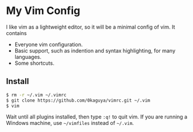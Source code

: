 # My Vim Config

I like vim as a lightweight editor,
so it will be a minimal config of vim. It contains

- Everyone vim configuration.
- Basic support, such as indention and syntax highlighting,
  for many languages.
- Some shortcuts.

## Install

``` bash
$ rm -r ~/.vim ~/.vimrc
$ git clone https://github.com/0kaguya/vimrc.git ~/.vim
$ vim
```

Wait until all plugins installed, then type `:q!` to quit vim.
If you are running a Windows machine, use `~/vimfiles` instead of `~/.vim`.

